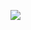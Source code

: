 ![](https://komarev.com/ghpvc/?username=tanjirokamadoirl&color=green&base=1477&label=the+other+slayers!)
